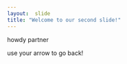 ```yaml
---
layout:  slide
title: "Welcome to our second slide!"
---
```

howdy partner

use your arrow to go back!
